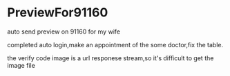 # PreviewFor91160
auto send preview on 91160 for my wife


completed auto login,make an appointment of the some doctor,fix the table.

the verify code image is a url responese stream,so it's difficult to get the image file
